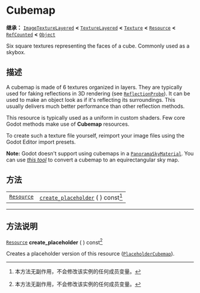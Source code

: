 <!-- ⚠ 请勿编辑本文件 ⚠ -->
<!-- 本文档使用脚本从 WeDot 引擎源码仓库生成。 -->
<!-- 生成脚本：https://github.com/WeDot-Engine/WeDot/tree/master/doc/tools/make_md.py； -->
<!-- 原文件：https://github.com/WeDot-Engine/WeDot/tree/master/doc/classes/Cubemap.xml。 -->

<div id="_class_cubemap"></div>

# Cubemap

**继承：** [`ImageTextureLayered`](class_imagetexturelayered.md) **<** [`TextureLayered`](class_texturelayered.md) **<** [`Texture`](class_texture.md) **<** [`Resource`](class_resource.md) **<** [`RefCounted`](class_refcounted.md) **<** [`Object`](class_object.md)

Six square textures representing the faces of a cube. Commonly used as a skybox.

## 描述

A cubemap is made of 6 textures organized in layers. They are typically used for faking reflections in 3D rendering (see [`ReflectionProbe`](class_reflectionprobe.md)). It can be used to make an object look as if it's reflecting its surroundings. This usually delivers much better performance than other reflection methods.

This resource is typically used as a uniform in custom shaders. Few core Godot methods make use of **Cubemap** resources.

To create such a texture file yourself, reimport your image files using the Godot Editor import presets.

 **Note:** Godot doesn't support using cubemaps in a [`PanoramaSkyMaterial`](class_panoramaskymaterial.md). You can use [*this tool*](https://danilw.github.io/GLSL-howto/cubemap_to_panorama_js/cubemap_to_panorama.html) to convert a cubemap to an equirectangular sky map.

## 方法

|||
|:-:|:--|
| [`Resource`](class_resource.md) | [`create_placeholder`](class_cubemap.md#class_cubemap_method_create_placeholder) ( ) const[^const] |

<!-- rst-class:: classref-section-separator -->

---

## 方法说明

<div id="_class_cubemap_method_create_placeholder"></div>

[`Resource`](class_resource.md) **create_placeholder** ( ) const[^const]<div id="class_cubemap_method_create_placeholder"></div>

Creates a placeholder version of this resource ([`PlaceholderCubemap`](class_placeholdercubemap.md)).

[^virtual]: 本方法通常需要用户覆盖才能生效。
[^const]: 本方法无副作用，不会修改该实例的任何成员变量。
[^vararg]: 本方法除了能接受在此处描述的参数外，还能够继续接受任意数量的参数。
[^constructor]: 本方法用于构造某个类型。
[^static]: 调用本方法无需实例，可直接使用类名进行调用。
[^operator]: 本方法描述的是使用本类型作为左操作数的有效运算符。
[^bitfield]: 这个值是由下列位标志构成位掩码的整数。
[^void]: 无返回值。
